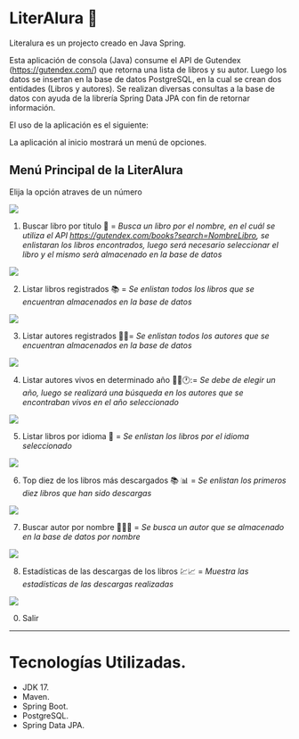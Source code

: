 # LiterAlura :book:
Literalura es un projecto creado en Java Spring. 

Esta aplicación de consola (Java) consume el API de Gutendex (https://gutendex.com/) que retorna una lista de libros y su autor. 
Luego los datos se insertan en la base de datos PostgreSQL, en la cual se crean dos entidades (Libros y autores).
Se realizan diversas consultas a la base de datos con ayuda de la librería Spring Data JPA con fin de retornar información.

El uso de la aplicación es el siguiente:

La aplicación al inicio mostrará un menú de opciones.

Menú Principal de la LiterAlura
------------------------
Elija la opción atraves de un número

<img src="https://github.com/cpiedraq/literalura/blob/main/images/1.png">

1. Buscar libro por titulo :green_book: = _Busca un libro por el nombre, en el cuál se utiliza el API https://gutendex.com/books?search=NombreLibro, se enlistaran los libros encontrados, luego será necesario seleccionar el libro y el mismo serà almacenado en la base de datos_

<img src="https://github.com/cpiedraq/literalura/blob/main/images/2.png">

2. Listar libros registrados :books: = _Se enlistan todos los libros que se encuentran almacenados en la base de datos_

<img src="https://github.com/cpiedraq/literalura/blob/main/images/3.png">

3. Listar autores registrados :man::woman:= _Se enlistan todos los autores que se encuentran almacenados en la base de datos_

<img src="https://github.com/cpiedraq/literalura/blob/main/images/4.png">

4. Listar autores vivos en determinado año :man::woman:🕐:= _Se debe de elegir un año, luego se realizará una búsqueda en los autores que se encontraban vivos en el año seleccionado_

<img src="https://github.com/cpiedraq/literalura/blob/main/images/5.png">

5. Listar libros por idioma 📘 = _Se enlistan los libros por el idioma seleccionado_

<img src="https://github.com/cpiedraq/literalura/blob/main/images/6.png">

6. Top diez de los libros más descargados 📚 :bar_chart: = _Se enlistan los primeros diez libros que han sido descargas_

<img src="https://github.com/cpiedraq/literalura/blob/main/images/9.png">

7. Buscar autor por nombre :man::woman::mag_right: = _Se busca un autor que se almacenado en la base de datos por nombre_

<img src="https://github.com/cpiedraq/literalura/blob/main/images/7.png">

8. Estadísticas de las descargas de los libros :chart::chart_with_upwards_trend: = _Muestra las estadísticas de las descargas realizadas_

<img src="https://github.com/cpiedraq/literalura/blob/main/images/7.png">

0. Salir
------------------------

# Tecnologías Utilizadas.

- JDK 17.
- Maven.
- Spring Boot.
- PostgreSQL.
- Spring Data JPA.
